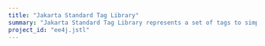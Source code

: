 ```yaml
---
title: "Jakarta Standard Tag Library"
summary: "Jakarta Standard Tag Library represents a set of tags to simplify the Jakarta Server Pages development."
project_id: "ee4j.jstl"
---
```

